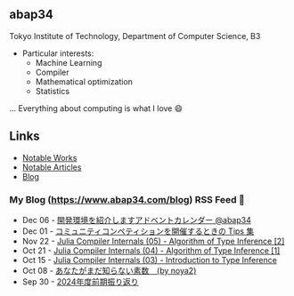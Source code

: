 ## abap34

Tokyo Institute of Technology, Department of Computer Science, B3

- Particular interests:
  - Machine Learning
  - Compiler
  - Mathematical optimization
  - Statistics


... Everything about computing is what I love :smile:

## Links

- [Notable Works](https://www.abap34.com/works)
- [Notable Articles](https://www.abap34.com/articles)
- [Blog](https://www.abap34.com/blog)


### My Blog (https://www.abap34.com/blog) RSS Feed 📝 

<!-- feed start -->
- Dec 06 - [開発環境を紹介しますアドベントカレンダー @abap34](https://abap34.com/posts/devenv_advent.html)
- Dec 01 - [コミュニティコンペティションを開催するときの Tips 集](https://abap34.com/posts/community_competetion_tips.html)
- Nov 22 - [Julia Compiler Internals (05) - Algorithm of Type Inference [2]](https://abap34.com/posts/jci_05.html)
- Oct 21 - [Julia Compiler Internals (04) - Algorithm of Type Inference [1]](https://abap34.com/posts/jci_04.html)
- Oct 15 - [Julia Compiler Internals (03) - Introduction to Type Inference ](https://abap34.com/posts/jci_03.html)
- Oct 08 - [あなたがまだ知らない素数　(by noya2)](https://abap34.com/posts/random_prime_generator.html)
- Sep 30 - [2024年度前期振り返り](https://abap34.com/posts/hurikaeri_2024_0.html)
<!-- feed end -->
